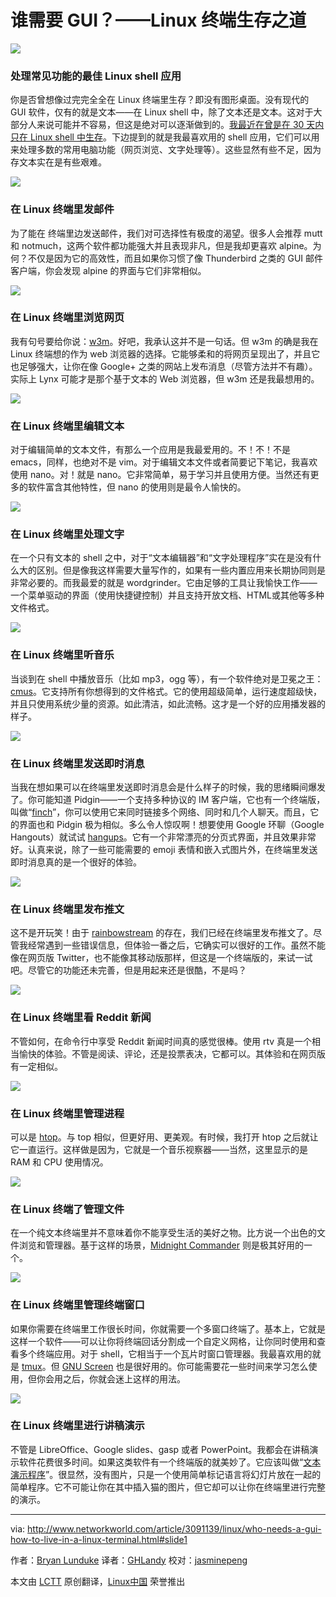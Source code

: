 谁需要 GUI？——Linux 终端生存之道
=================================================

![](http://core0.staticworld.net/images/article/2016/07/linux-terminal-1-100669790-orig.jpg)

### 处理常见功能的最佳 Linux shell 应用

你是否曾想像过完完全全在 Linux 终端里生存？即没有图形桌面。没有现代的 GUI 软件，仅有的就是文本——在 Linux shell 中，除了文本还是文本。这对于大部分人来说可能并不容易，但这是绝对可以逐渐做到的。[我最近在曾是在 30 天内只在 Linux shell 中生存][1]。下边提到的就是我最喜欢用的 shell 应用，它们可以用来处理多数的常用电脑功能（网页浏览、文字处理等）。这些显然有些不足，因为存文本实在是有些艰难。

![](http://core0.staticworld.net/images/article/2016/07/linux-terminal-2-100669791-orig.png)

### 在 Linux 终端里发邮件

为了能在 终端里边发送邮件，我们对可选择性有极度的渴望。很多人会推荐 mutt 和 notmuch，这两个软件都功能强大并且表现非凡，但是我却更喜欢 alpine。为何？不仅是因为它的高效性，而且如果你习惯了像 Thunderbird 之类的 GUI 邮件客户端，你会发现 alpine 的界面与它们非常相似。

![](http://core0.staticworld.net/images/article/2016/07/linux-terminal-3-100669837-orig.jpg)

### 在 Linux 终端里浏览网页

我有句号要给你说：[w3m][5]。好吧，我承认这并不是一句话。但 w3m 的确是我在 Linux 终端想的作为 web 浏览器的选择。它能够柔和的将网页呈现出了，并且它也足够强大，让你在像 Google+ 之类的网站上发布消息（尽管方法并不有趣）。实际上 Lynx 可能才是那个基于文本的 Web 浏览器，但 w3m 还是我最想用的。

![](http://core0.staticworld.net/images/article/2016/07/linux-terminal-4-100669838-orig.jpg)

### 在 Linux 终端里编辑文本

对于编辑简单的文本文件，有那么一个应用是我最爱用的。不！不！不是 emacs，同样，也绝对不是 vim。对于编辑文本文件或者简要记下笔记，我喜欢使用 nano。对！就是 nano。它非常简单，易于学习并且使用方便。当然还有更多的软件富含其他特性，但 nano 的使用则是最令人愉快的。

![](http://core0.staticworld.net/images/article/2016/07/linux-terminal-5-100669839-orig.jpg)

### 在 Linux 终端里处理文字

在一个只有文本的 shell 之中，对于“文本编辑器”和“文字处理程序”实在是没有什么大的区别。但是像我这样需要大量写作的，如果有一些内置应用来长期协同则是非常必要的。而我最爱的就是 wordgrinder。它由足够的工具让我愉快工作——一个菜单驱动的界面（使用快捷键控制）并且支持开放文档、HTML或其他等多种文件格式。

![](http://core0.staticworld.net/images/article/2016/07/linux-terminal-6-100669795-orig.jpg)

### 在 Linux 终端里听音乐

当谈到在 shell 中播放音乐（比如 mp3，ogg 等），有一个软件绝对是卫冕之王：[cmus][7]。它支持所有你想得到的文件格式。它的使用超级简单，运行速度超级快，并且只使用系统少量的资源。如此清洁，如此流畅。这才是一个好的应用播发器的样子。

![](http://core0.staticworld.net/images/article/2016/07/linux-terminal-7-100669796-orig.jpg)

### 在 Linux 终端里发送即时消息

当我在想如果可以在终端里发送即时消息会是什么样子的时候，我的思绪瞬间爆发了。你可能知道 Pidgin——一个支持多种协议的 IM 客户端，它也有一个终端版，叫做“[finch][8]”，你可以使用它来同时链接多个网络、同时和几个人聊天。而且，它的界面也和 Pidgin 极为相似。多么令人惊叹啊！想要使用 Google 环聊（Google Hangouts）就试试 [hangups][9]。它有一个非常漂亮的分页式界面，并且效果非常好。认真来说，除了一些可能需要的 emoji 表情和嵌入式图片外，在终端里发送即时消息真的是一个很好的体验。

![](http://core0.staticworld.net/images/article/2016/07/linux-terminal-8-100669797-orig.jpg)

### 在 Linux 终端里发布推文

这不是开玩笑！由于 [rainbowstream][10] 的存在，我们已经在终端里发布推文了。尽管我经常遇到一些错误信息，但体验一番之后，它确实可以很好的工作。虽然不能像在网页版 Twitter，也不能像其移动版那样，但这是一个终端版的，来试一试吧。尽管它的功能还未完善，但是用起来还是很酷，不是吗？

![](http://core0.staticworld.net/images/article/2016/07/linux-terminal-9-100669798-orig.jpg)

### 在 Linux 终端里看 Reddit 新闻

不管如何，在命令行中享受 Reddit 新闻时间真的感觉很棒。使用 rtv 真是一个相当愉快的体验。不管是阅读、评论，还是投票表决，它都可以。其体验和在网页版有一定相似。

![](http://core0.staticworld.net/images/article/2016/07/linux-terminal-10-100669799-orig.jpg)

### 在 Linux 终端里管理进程

可以是 [htop][12]。与 top 相似，但更好用、更美观。有时候，我打开 htop 之后就让它一直运行。这样做是因为，它就是一个音乐视察器——当然，这里显示的是 RAM 和 CPU 使用情况。

![](http://core0.staticworld.net/images/article/2016/07/linux-terminal-11-100669800-orig.png)

### 在 Linux 终端了管理文件

在一个纯文本终端里并不意味着你不能享受生活的美好之物。比方说一个出色的文件浏览和管理器。基于这样的场景，[Midnight Commander][13] 则是极其好用的一个。

![](http://core0.staticworld.net/images/article/2016/07/linux-terminal-12-100669801-orig.png)

### 在 Linux 终端里管理终端窗口

如果你需要在终端里工作很长时间，你就需要一个多窗口终端了。基本上，它就是这样一个软件——可以让你将终端回话分割成一个自定义网格，让你同时使用和查看多个终端应用。对于 shell，它相当于一个瓦片时窗口管理器。我最喜欢用的就是 [tmux][14]。但 [GNU Screen][15] 也是很好用的。你可能需要花一些时间来学习怎么使用，但你会用之后，你就会迷上这样的用法。

![](http://core0.staticworld.net/images/article/2016/07/linux-terminal-13-100669802-orig.jpg)

### 在 Linux 终端里进行讲稿演示

不管是 LibreOffice、Google slides、gasp 或者 PowerPoint。我都会在讲稿演示软件花费很多时间。如果这类软件有一个终端版的就美妙了。它应该叫做“[文本演示程序][16]”。很显然，没有图片，只是一个使用简单标记语言将幻灯片放在一起的简单程序。它不可能让你在其中插入猫的图片，但它却可以让你在终端里进行完整的演示。

--------------------------------------------------------------------------------

via: http://www.networkworld.com/article/3091139/linux/who-needs-a-gui-how-to-live-in-a-linux-terminal.html#slide1

作者：[Bryan Lunduke][a]
译者：[GHLandy](https://github.com/GHLandy)
校对：[jasminepeng](https://github.com/jasminepeng)

本文由 [LCTT](https://github.com/LCTT/TranslateProject) 原创翻译，[Linux中国](https://linux.cn/) 荣誉推出

[a]: http://www.networkworld.com/author/Bryan-Lunduke/
[1]: http://www.networkworld.com/article/3083268/linux/30-days-in-a-terminal-day-0-the-adventure-begins.html
[2]: https://en.wikipedia.org/wiki/Mutt_(email_client)
[3]: https://notmuchmail.org/
[4]: https://en.wikipedia.org/wiki/Alpine_(email_client)
[5]: https://en.wikipedia.org/wiki/W3m
[6]: http://cowlark.com/wordgrinder/index.html
[7]: https://en.wikipedia.org/wiki/Cmus
[8]: https://developer.pidgin.im/wiki/Using%20Finch
[9]: https://github.com/tdryer/hangups
[10]: http://www.rainbowstream.org/
[11]: https://github.com/michael-lazar/rtv
[12]: http://hisham.hm/htop/
[13]: https://en.wikipedia.org/wiki/Midnight_Commander
[14]: https://tmux.github.io/
[15]: https://en.wikipedia.org/wiki/GNU_Screen
[16]: http://www.ngolde.de/tpp.html

